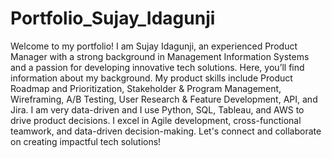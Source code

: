 # Portfolio_Sujay_Idagunji

Welcome to my portfolio! I am Sujay Idagunji, an experienced Product Manager with a strong background in Management Information Systems and a passion for developing innovative tech solutions. Here, you’ll find information about my background. My product skills include Product Roadmap and Prioritization, Stakeholder & Program Management, Wireframing, A/B Testing, User Research & Feature Development, API, and Jira. I am very data-driven and I use Python, SQL, Tableau, and AWS to drive product decisions. I excel in Agile development, cross-functional teamwork, and data-driven decision-making. Let's connect and collaborate on creating impactful tech solutions!
